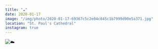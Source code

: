 ```yaml
---
title: "☁️"
date: 2020-01-17
image: "/img/photo/2020-01-17-69367c5c2e04c845c1b7999d90e5a371.jpg"
location: "St. Paul's Cathedral"
instagram: true
---
```


![☁️](/img/photo/2020-01-17-69367c5c2e04c845c1b7999d90e5a371.jpg)
